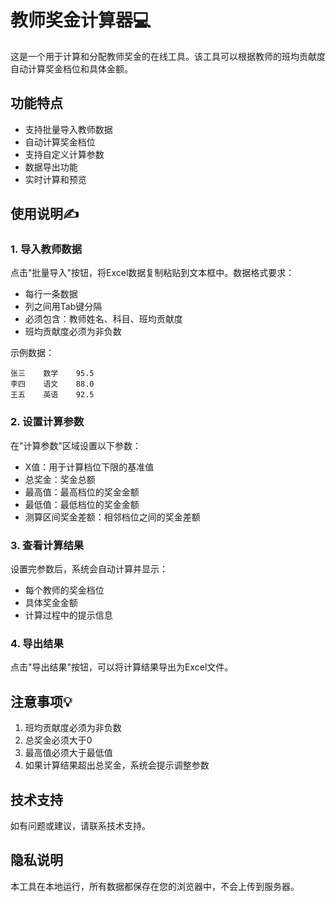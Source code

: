 # 教师奖金计算器💻

这是一个用于计算和分配教师奖金的在线工具。该工具可以根据教师的班均贡献度自动计算奖金档位和具体金额。

## 功能特点

- 支持批量导入教师数据
- 自动计算奖金档位
- 支持自定义计算参数
- 数据导出功能
- 实时计算和预览

## 使用说明✍

### 1. 导入教师数据

点击"批量导入"按钮，将Excel数据复制粘贴到文本框中。数据格式要求：
- 每行一条数据
- 列之间用Tab键分隔
- 必须包含：教师姓名、科目、班均贡献度
- 班均贡献度必须为非负数

示例数据：
```
张三    数学    95.5
李四    语文    88.0
王五    英语    92.5
```

### 2. 设置计算参数

在"计算参数"区域设置以下参数：
- X值：用于计算档位下限的基准值
- 总奖金：奖金总额
- 最高值：最高档位的奖金金额
- 最低值：最低档位的奖金金额
- 测算区间奖金差额：相邻档位之间的奖金差额

### 3. 查看计算结果

设置完参数后，系统会自动计算并显示：
- 每个教师的奖金档位
- 具体奖金金额
- 计算过程中的提示信息

### 4. 导出结果

点击"导出结果"按钮，可以将计算结果导出为Excel文件。

## 注意事项💡

1. 班均贡献度必须为非负数
2. 总奖金必须大于0
3. 最高值必须大于最低值
4. 如果计算结果超出总奖金，系统会提示调整参数

## 技术支持

如有问题或建议，请联系技术支持。

## 隐私说明

本工具在本地运行，所有数据都保存在您的浏览器中，不会上传到服务器。
